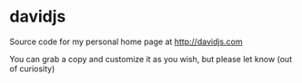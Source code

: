 # davidjs
Source code for my personal home page at http://davidjs.com

You can grab a copy and customize it as you wish, but please let know (out of curiosity)

